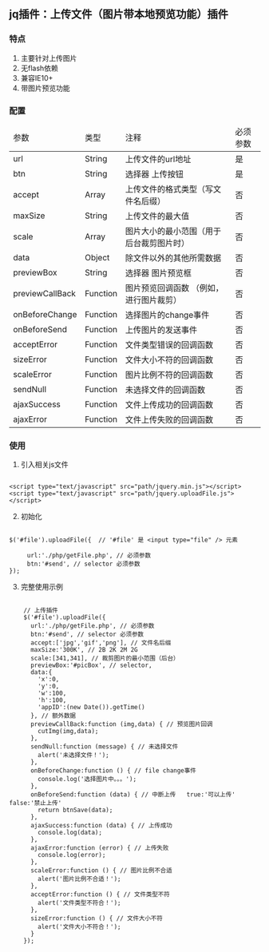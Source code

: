 ## jq插件：上传文件（图片带本地预览功能）插件



### 特点
1. 主要针对上传图片
1. 无flash依赖
1. 兼容IE10+
1. 带图片预览功能


### 配置

<table>
	<thead>
		<tr>
			<td>参数</td>
			<td>类型</td>
			<td>注释</td>
			<td>必须参数</td>
		</tr>
	</thead>
    <tbody>
    	<tr>
    		<td>url</td>
    		<td>String</td>
			<td>上传文件的url地址</td>
			<td>是</td>
    	</tr>
    	<tr>
    		<td>btn</td>
    		<td>String</td>
			<td>选择器 上传按钮</td>
			<td>是</td>
    	</tr>
    	<tr>
    		<td>accept</td>
    		<td>Array</td>
			<td>上传文件的格式类型（写文件名后缀）</td>
			<td>否</td>
    	</tr>
    	<tr>
    		<td>maxSize</td>
    		<td>String</td>
			<td>上传文件的最大值</td>
			<td>否</td>
    	</tr>
    	<tr>
    		<td>scale</td>
    		<td>Array</td>
			<td>图片大小的最小范围（用于后台裁剪图片时）</td>
			<td>否</td>
    	</tr>
    	<tr>
    		<td>data</td>
    		<td>Object</td>
			<td>除文件以外的其他所需数据</td>
			<td>否</td>
    	</tr>
    	<tr>
    		<td>previewBox</td>
    		<td>String</td>
			<td>选择器 图片预览框</td>
			<td>否</td>
    	</tr>
    	<tr>
    		<td>previewCallBack</td>
    		<td>Function</td>
			<td>图片预览回调函数 （例如，进行图片裁剪）</td>
			<td>否</td>
    	</tr>
    	<tr>
    		<td>onBeforeChange</td>
    		<td>Function</td>
			<td>选择图片的change事件</td>
			<td>否</td>
    	</tr>
    	<tr>
    		<td>onBeforeSend</td>
    		<td>Function</td>
			<td>上传图片的发送事件</td>
			<td>否</td>
    	</tr>
    	<tr>
    		<td>acceptError</td>
    		<td>Function</td>
			<td>文件类型错误的回调函数</td>
			<td>否</td>
    	</tr>
    	<tr>
    		<td>sizeError</td>
    		<td>Function</td>
			<td>文件大小不符的回调函数</td>
			<td>否</td>
    	</tr>
    	<tr>
    		<td>scaleError</td>
    		<td>Function</td>
			<td>图片比例不符的回调函数</td>
			<td>否</td>
    	</tr>
    	<tr>
    		<td>sendNull</td>
    		<td>Function</td>
			<td>未选择文件的回调函数</td>
			<td>否</td>
    	</tr>
    	<tr>
    		<td>ajaxSuccess</td>
    		<td>Function</td>
			<td>文件上传成功的回调函数</td>
			<td>否</td>
    	</tr>
    	<tr>
    		<td>ajaxError</td>
    		<td>Function</td>
			<td>文件上传失败的回调函数</td>
			<td>否</td>
    	</tr>
    </tbody>
</table>


### 使用

1. 引入相关js文件

```

<script type="text/javascript" src="path/jquery.min.js"></script>
<script type="text/javascript" src="path/jquery.uploadFile.js"></script>

```

2. 初始化

```

$('#file').uploadFile({  // '#file' 是 <input type="file" /> 元素                                                                   
     url:'./php/getFile.php', // 必须参数
     btn:'#send', // selector 必须参数
});

```


3. 完整使用示例

```

    // 上传插件
    $('#file').uploadFile({
      url:'./php/getFile.php', // 必须参数
      btn:'#send', // selector 必须参数
      accept:['jpg','gif','png'], // 文件名后缀
      maxSize:'300K', // 2B 2K 2M 2G
      scale:[341,341], // 裁剪图片的最小范围（后台）
      previewBox:'#picBox', // selector,
      data:{
        'x':0,
        'y':0,
        'w':100,
        'h':100,
        'appID':(new Date()).getTime()
      }, // 额外数据
      previewCallBack:function (img,data) { // 预览图片回调
        cutImg(img,data);
      },
      sendNull:function (message) { // 未选择文件
        alert('未选择文件！');
      },
      onBeforeChange:function () { // file change事件
        console.log('选择图片中。。。');
      },
      onBeforeSend:function (data) { // 中断上传   true:'可以上传'  false:'禁止上传' 
        return btnSave(data);
      },
      ajaxSuccess:function (data) { // 上传成功
        console.log(data);
      },
      ajaxError:function (error) { // 上传失败
        console.log(error);
      },
      scaleError:function () { // 图片比例不合适
        alert('图片比例不合适！');
      },
      acceptError:function () { // 文件类型不符
        alert('文件类型不符合！');
      },
      sizeError:function () { // 文件大小不符
        alert('文件大小不符合！');
      }
    });

```
